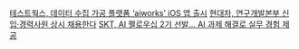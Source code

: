 



[테스트웍스, 데이터 수집 가공 플랫폼 ‘aiworks’ iOS 앱 출시](http://www.aitimes.kr/news/articleView.html?idxno=15772)
[현대차, 연구개발본부 신입·경력사원 상시 채용한다](http://www.aitimes.kr/news/articleView.html?idxno=15827)
[SKT, AI 펠로우십 2기 선발... AI 과제 해결로 실무 경험 제공](http://www.aitimes.kr/news/articleView.html?idxno=15785)

